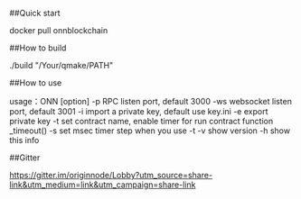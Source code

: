 ##Quick start
  
  docker pull onnblockchain

##How to build
  
  ./build "/Your/qmake/PATH"

##How to use
  
  usage：ONN [option]
    -p     RPC listen port, default 3000
    -ws    websocket listen port, default 3001
    -i     import a private key, default use key.ini
    -e     export private key
    -t     set contract name, enable timer for run contract function _timeout()
    -s     set msec timer step when you use -t
    -v     show version
    -h     show this info

##Gitter
  
  https://gitter.im/originnode/Lobby?utm_source=share-link&utm_medium=link&utm_campaign=share-link
